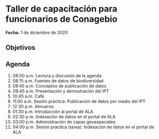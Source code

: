 # Taller de capacitación para funcionarios de Conagebio

**Fecha:** 1 de diciembre de 2020

## Objetivos

## Agenda

01. 08:00 a.m. Lectura y discusión de la agenda
02. 08:15 a.m. Fuentes de datos de biodiversidad
03. 08:45 a.m. Conceptos de publicación de datos
04. 09:45 a.m. Presentación y demostración del IPT
05. 10:45 a.m. Café
06. 11:00 a.m. Sesión práctica: Publicación de datos por medio del IPT
07. 12:30 p.m. Almuerzo
08. 01:30 p.m. Introducción al portal de ALA
09. 02:30 p.m. Indexación de datos en el portal de ALA
10. 03:00 p.m. Administración de capas geoespaciales
11. 04:00 p.m. Sesión práctica (tarea): Indexación de datos en el portal de ALA
